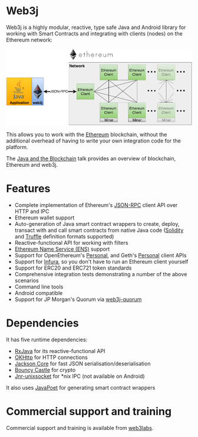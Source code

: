 Web3j
=====

Web3j is a highly modular, reactive, type safe Java and Android library for working with Smart Contracts and integrating with clients (nodes) on the Ethereum network:

![image](img/web3j_network.png)

This allows you to work with the [Ethereum](https://www.ethereum.org/) blockchain, without the additional overhead of having to write your own integration code for the platform.

The [Java and the Blockchain](https://www.youtube.com/watch?v=ea3miXs_P6Y) talk provides an overview of blockchain, Ethereum and web3j.

Features
========

-   Complete implementation of Ethereum's [JSON-RPC](https://eth.wiki/json-rpc/API) client API over HTTP and IPC
-   Ethereum wallet support
-   Auto-generation of Java smart contract wrappers to create, deploy, transact with and call smart contracts from native Java code ([Solidity](http://solidity.readthedocs.io/en/latest/using-the-compiler.html#using-the-commandline-compiler) and [Truffle](https://github.com/trufflesuite/truffle) definition formats supported)
-   Reactive-functional API for working with filters
-   [Ethereum Name Service (ENS)](https://ens.domains/) support
-   Support for OpenEthereum's [Personal](https://openethereum.github.io/wiki/JSONRPC-personal-module), and Geth's [Personal](https://github.com/ethereum/go-ethereum/wiki/Management-APIs#personal) client APIs
-   Support for [Infura](https://infura.io/), so you don't have to run an Ethereum client yourself
-   Support for ERC20 and ERC721 token standards
-   Comprehensive integration tests demonstrating a number of the above scenarios
-   Command line tools
-   Android compatible
-   Support for JP Morgan's Quorum via
    [web3j-quorum](https://github.com/web3j/quorum)

Dependencies
============

It has five runtime dependencies:

-   [RxJava](https://github.com/ReactiveX/RxJava) for its reactive-functional API
-   [OKHttp](https://hc.apache.org/httpcomponents-client-ga/index.html) for HTTP connections
-   [Jackson Core](https://github.com/FasterXML/jackson-core) for fast JSON serialisation/deserialisation
-   [Bouncy Castle](https://www.bouncycastle.org/) for crypto
-   [Jnr-unixsocket](https://github.com/jnr/jnr-unixsocket) for \*nix IPC (not available on Android)

It also uses [JavaPoet](https://github.com/square/javapoet) for generating smart contract wrappers

Commercial support and training
===============================

Commercial support and training is available from [web3labs](https://www.web3labs.com/).


